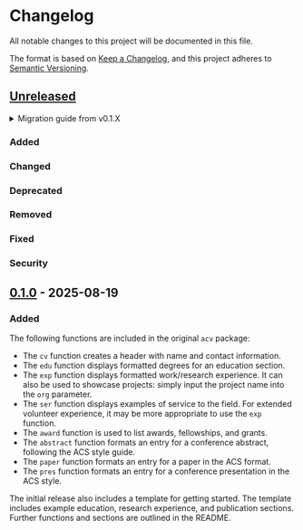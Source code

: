 # Changelog

All notable changes to this project will be documented in this file.

The format is based on [Keep a Changelog](https://keepachangelog.com/en/1.1.0/),
and this project adheres to [Semantic Versioning](https://semver.org/spec/v2.0.0.html).

## [Unreleased]

<details>
<summary>Migration guide from v0.1.X</summary>

<!-- Write migration guide here -->

</details>

### Added

### Changed

### Deprecated

### Removed

### Fixed

### Security

## [0.1.0] - 2025-08-19

### Added

<!-- Describe the feature set of the initial release here -->

The following functions are included in the original `acv` package:

- The `cv` function creates a header with name and contact information.
- The `edu` function displays formatted degrees for an education section.
- The `exp` function displays formatted work/research experience.
  It can also be used to showcase projects: simply input the project name into the `org` parameter.
- The `ser` function displays examples of service to the field.
  For extended volunteer experience, it may be more appropriate to use the `exp` function.
- The `award` function is used to list awards, fellowships, and grants.
- The `abstract` function formats an entry for a conference abstract, following the ACS style guide.
- The `paper` function formats an entry for a paper in the ACS format.
- The `pres` function formats an entry for a conference presentation in the ACS style.

The initial release also includes a template for getting started.
The template includes example education, research experience, and publication sections.
Further functions and sections are outlined in the README.

<!--
Below are the target URLs for each version
You can link version numbers (in level-2 headings)
to the corresponding tag on GitHub, or the diff
in comparison to the previous release
-->

[Unreleased]: https://github.com/eweix/acv/compare/v0.1.0...HEAD
[0.1.0]: https://github.com/eweix/acv/releases/tag/v0.1.0
